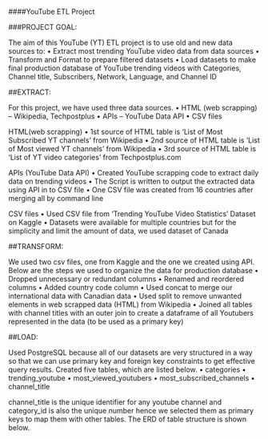 ####YouTube ETL Project

###PROJECT GOAL:

The aim of this YouTube (YT) ETL project is to use old and new data sources to:
•	Extract most trending YouTube video data from data sources
•	Transform and Format to prepare filtered datasets 
•	Load datasets to make final production database of YouTube trending videos with Categories, Channel title, Subscribers, Network, Language, and Channel ID

##EXTRACT:

For this project, we have used three data sources.
•	HTML (web scrapping) – Wikipedia, Techpostplus
•	APIs – YouTube Data API
•	CSV files

HTML(web scrapping)
•	1st source of HTML table is ‘List of Most Subscribed YT channels’ from Wikipedia
•	2nd source of HTML table is ‘List of Most viewed YT channels’ from Wikipedia
•	3rd source of HTML table is ‘List of YT video categories’ from Techpostplus.com

APIs (YouTube Data API)
•	Created YouTube scrapping code to extract daily data on trending videos
•	The Script is written to output the extracted data using API in to CSV file
•	One CSV file was created from 16 countries after merging all by command line

CSV files
•	Used CSV file from ‘Trending YouTube Video Statistics’ Dataset on Kaggle
•	Datasets were available for multiple countries but for the simplicity and limit the amount of data, we used dataset of Canada


##TRANSFORM:

We used two csv files, one from Kaggle and the one we created using API. Below are the steps we used to organize the data for production database
•	Dropped unnecessary or redundant columns
•	Renamed and reordered columns
•	Added country code column
•	Used concat to merge our international data with Canadian data
•	Used split to remove unwanted elements in web scrapped data (HTML) from Wikipedia
•	Joined all tables with channel titles with an outer join to create a dataframe of all Youtubers represented in the data (to be used as a primary key)



##LOAD:

Used PostgreSQL because all of our datasets are very structured in a way so that we can use primary key and foreign key constraints to get effective query results. Created five tables, which are listed below.
•	categories
•	trending_youtube
•	most_viewed_youtubers
•	most_subscribed_channels
•	channel_title

channel_title is the unique identifier for any youtube channel and category_id is also the unique number hence we selected them as primary keys to map them with other tables. The ERD of table structure is shown below.






